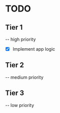 # TODO

## Tier 1
-- high priority
* [x] Implement app logic

## Tier 2
-- medium priority

## Tier 3
-- low priority